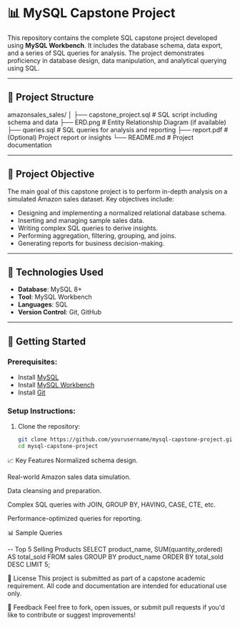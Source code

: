 # 📊 MySQL Capstone Project

This repository contains the complete SQL capstone project developed using **MySQL Workbench**. It includes the database schema, data export, and a series of SQL queries for analysis. The project demonstrates proficiency in database design, data manipulation, and analytical querying using SQL.

---

## 📁 Project Structure

amazonsales_sales/
│
├── capstone_project.sql # SQL script including schema and data
├── ERD.png # Entity Relationship Diagram (if available)
├── queries.sql # SQL queries for analysis and reporting
├── report.pdf # (Optional) Project report or insights
└── README.md # Project documentation


---

## 🎯 Project Objective

The main goal of this capstone project is to perform in-depth analysis on a simulated Amazon sales dataset. Key objectives include:

- Designing and implementing a normalized relational database schema.
- Inserting and managing sample sales data.
- Writing complex SQL queries to derive insights.
- Performing aggregation, filtering, grouping, and joins.
- Generating reports for business decision-making.

---

## 🧰 Technologies Used

- **Database**: MySQL 8+
- **Tool**: MySQL Workbench
- **Languages**: SQL
- **Version Control**: Git, GitHub

---

## 🏁 Getting Started

### Prerequisites:
- Install [MySQL](https://dev.mysql.com/downloads/mysql/)
- Install [MySQL Workbench](https://dev.mysql.com/downloads/workbench/)
- Install [Git](https://git-scm.com/)

### Setup Instructions:

1. Clone the repository:

   ```bash
   git clone https://github.com/yourusername/mysql-capstone-project.git
   cd mysql-capstone-project

📈 Key Features
Normalized schema design.

Real-world Amazon sales data simulation.

Data cleansing and preparation.

Complex SQL queries with JOIN, GROUP BY, HAVING, CASE, CTE, etc.

Performance-optimized queries for reporting.

📊 Sample Queries

-- Top 5 Selling Products
SELECT product_name, SUM(quantity_ordered) AS total_sold
FROM sales
GROUP BY product_name
ORDER BY total_sold DESC
LIMIT 5;

📃 License
This project is submitted as part of a capstone academic requirement. All code and documentation are intended for educational use only.

💬 Feedback
Feel free to fork, open issues, or submit pull requests if you'd like to contribute or suggest improvements!


